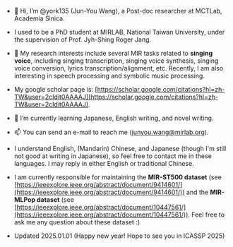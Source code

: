 - 👋 Hi, I’m @york135 (Jun-You Wang), a Post-doc researcher at MCTLab, Academia Sinica.
- I used to be a PhD student at MIRLAB, National Taiwan University, under the supervision of Prof. Jyh-Shing Roger Jang.

- 👀 My research interests include several MIR tasks related to **singing voice**, including singing transcription, singing voice synthesis, singing voice conversion, lyrics transcription/alignment, etc. Recently, I am also interesting in speech processing and symbolic music processing.
- My google scholar page is: [https://scholar.google.com/citations?hl=zh-TW&user=2cIdit0AAAAJ](https://scholar.google.com/citations?hl=zh-TW&user=2cIdit0AAAAJ).

- 🌱 I’m currently learning Japanese, English writing, and novel writing.
- 📫 You can send an e-mail to reach me (junyou.wang@mirlab.org).
- I understand English, (Mandarin) Chinese, and Japanese (though I'm still not good at writing in Japanese), so feel free to contact me in these languages. I may reply in either English or traditional Chinese.

- I am currently responsible for maintaining the **MIR-ST500 dataset** (see [https://ieeexplore.ieee.org/abstract/document/9414601/](https://ieeexplore.ieee.org/abstract/document/9414601/)) and the **MIR-MLPop dataset** (see [https://ieeexplore.ieee.org/abstract/document/10447561/](https://ieeexplore.ieee.org/abstract/document/10447561/)). Feel free to ask me any question about these dataset :)

- Updated 2025.01.01 (Happy new year! Hope to see you in ICASSP 2025)

<!---
york135/york135 is a ✨ special ✨ repository because its `README.md` (this file) appears on your GitHub profile.
You can click the Preview link to take a look at your changes.
--->
